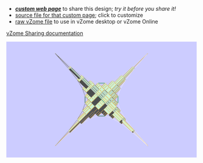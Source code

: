 
 - [***custom web page***][post] to share this design; *try it before you share it!*
 - [source file for that custom page][source]; click to customize
 - [raw vZome file][raw] to use in vZome desktop or vZome Online

[vZome Sharing documentation](https://vzome.github.io/vzome/sharing.html#how-it-works)

![Image](<RD-modulated-concave-tetrahedral.png>)


[post]: <https://John-Kostick.github.io/vzome-sharing/2022/03/30/RD-modulated-concave-tetrahedral-09-06-50.html>
[source]: <https://github.com/John-Kostick/vzome-sharing/edit/main/_posts/2022-03-30-RD-modulated-concave-tetrahedral-09-06-50.md>
[raw]: <https://raw.githubusercontent.com/John-Kostick/vzome-sharing/main/2022/03/30/09-06-50-RD-modulated-concave-tetrahedral/RD-modulated-concave-tetrahedral.vZome>